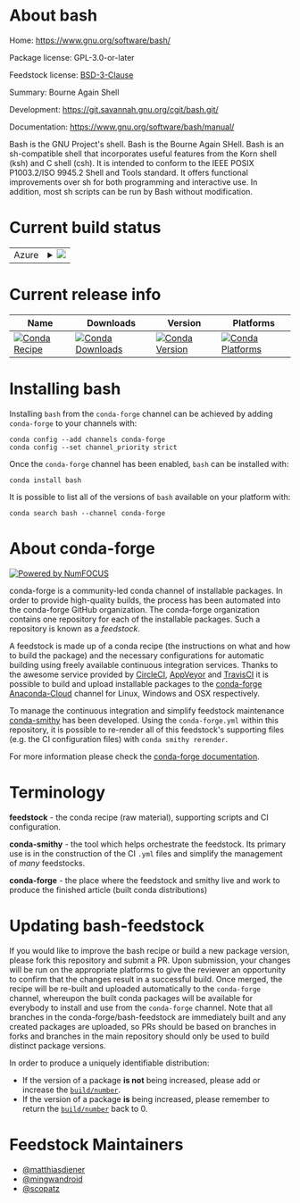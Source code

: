 About bash
==========

Home: https://www.gnu.org/software/bash/

Package license: GPL-3.0-or-later

Feedstock license: [BSD-3-Clause](https://github.com/conda-forge/bash-feedstock/blob/master/LICENSE.txt)

Summary: Bourne Again Shell

Development: https://git.savannah.gnu.org/cgit/bash.git/

Documentation: https://www.gnu.org/software/bash/manual/

Bash is the GNU Project's shell. Bash is the Bourne Again SHell.
Bash is an sh-compatible shell that incorporates useful features
from the Korn shell (ksh) and C shell (csh). It is intended to
conform to the IEEE POSIX P1003.2/ISO 9945.2 Shell and Tools standard.
It offers functional improvements over sh for both programming and
interactive use. In addition, most sh scripts can be run by Bash
without modification.


Current build status
====================


<table>
    
  <tr>
    <td>Azure</td>
    <td>
      <details>
        <summary>
          <a href="https://dev.azure.com/conda-forge/feedstock-builds/_build/latest?definitionId=15&branchName=master">
            <img src="https://dev.azure.com/conda-forge/feedstock-builds/_apis/build/status/bash-feedstock?branchName=master">
          </a>
        </summary>
        <table>
          <thead><tr><th>Variant</th><th>Status</th></tr></thead>
          <tbody><tr>
              <td>linux_64</td>
              <td>
                <a href="https://dev.azure.com/conda-forge/feedstock-builds/_build/latest?definitionId=15&branchName=master">
                  <img src="https://dev.azure.com/conda-forge/feedstock-builds/_apis/build/status/bash-feedstock?branchName=master&jobName=linux&configuration=linux_64_" alt="variant">
                </a>
              </td>
            </tr><tr>
              <td>linux_aarch64</td>
              <td>
                <a href="https://dev.azure.com/conda-forge/feedstock-builds/_build/latest?definitionId=15&branchName=master">
                  <img src="https://dev.azure.com/conda-forge/feedstock-builds/_apis/build/status/bash-feedstock?branchName=master&jobName=linux&configuration=linux_aarch64_" alt="variant">
                </a>
              </td>
            </tr><tr>
              <td>linux_ppc64le</td>
              <td>
                <a href="https://dev.azure.com/conda-forge/feedstock-builds/_build/latest?definitionId=15&branchName=master">
                  <img src="https://dev.azure.com/conda-forge/feedstock-builds/_apis/build/status/bash-feedstock?branchName=master&jobName=linux&configuration=linux_ppc64le_" alt="variant">
                </a>
              </td>
            </tr><tr>
              <td>osx_64</td>
              <td>
                <a href="https://dev.azure.com/conda-forge/feedstock-builds/_build/latest?definitionId=15&branchName=master">
                  <img src="https://dev.azure.com/conda-forge/feedstock-builds/_apis/build/status/bash-feedstock?branchName=master&jobName=osx&configuration=osx_64_" alt="variant">
                </a>
              </td>
            </tr>
          </tbody>
        </table>
      </details>
    </td>
  </tr>
</table>

Current release info
====================

| Name | Downloads | Version | Platforms |
| --- | --- | --- | --- |
| [![Conda Recipe](https://img.shields.io/badge/recipe-bash-green.svg)](https://anaconda.org/conda-forge/bash) | [![Conda Downloads](https://img.shields.io/conda/dn/conda-forge/bash.svg)](https://anaconda.org/conda-forge/bash) | [![Conda Version](https://img.shields.io/conda/vn/conda-forge/bash.svg)](https://anaconda.org/conda-forge/bash) | [![Conda Platforms](https://img.shields.io/conda/pn/conda-forge/bash.svg)](https://anaconda.org/conda-forge/bash) |

Installing bash
===============

Installing `bash` from the `conda-forge` channel can be achieved by adding `conda-forge` to your channels with:

```
conda config --add channels conda-forge
conda config --set channel_priority strict
```

Once the `conda-forge` channel has been enabled, `bash` can be installed with:

```
conda install bash
```

It is possible to list all of the versions of `bash` available on your platform with:

```
conda search bash --channel conda-forge
```


About conda-forge
=================

[![Powered by
NumFOCUS](https://img.shields.io/badge/powered%20by-NumFOCUS-orange.svg?style=flat&colorA=E1523D&colorB=007D8A)](https://numfocus.org)

conda-forge is a community-led conda channel of installable packages.
In order to provide high-quality builds, the process has been automated into the
conda-forge GitHub organization. The conda-forge organization contains one repository
for each of the installable packages. Such a repository is known as a *feedstock*.

A feedstock is made up of a conda recipe (the instructions on what and how to build
the package) and the necessary configurations for automatic building using freely
available continuous integration services. Thanks to the awesome service provided by
[CircleCI](https://circleci.com/), [AppVeyor](https://www.appveyor.com/)
and [TravisCI](https://travis-ci.com/) it is possible to build and upload installable
packages to the [conda-forge](https://anaconda.org/conda-forge)
[Anaconda-Cloud](https://anaconda.org/) channel for Linux, Windows and OSX respectively.

To manage the continuous integration and simplify feedstock maintenance
[conda-smithy](https://github.com/conda-forge/conda-smithy) has been developed.
Using the ``conda-forge.yml`` within this repository, it is possible to re-render all of
this feedstock's supporting files (e.g. the CI configuration files) with ``conda smithy rerender``.

For more information please check the [conda-forge documentation](https://conda-forge.org/docs/).

Terminology
===========

**feedstock** - the conda recipe (raw material), supporting scripts and CI configuration.

**conda-smithy** - the tool which helps orchestrate the feedstock.
                   Its primary use is in the construction of the CI ``.yml`` files
                   and simplify the management of *many* feedstocks.

**conda-forge** - the place where the feedstock and smithy live and work to
                  produce the finished article (built conda distributions)


Updating bash-feedstock
=======================

If you would like to improve the bash recipe or build a new
package version, please fork this repository and submit a PR. Upon submission,
your changes will be run on the appropriate platforms to give the reviewer an
opportunity to confirm that the changes result in a successful build. Once
merged, the recipe will be re-built and uploaded automatically to the
`conda-forge` channel, whereupon the built conda packages will be available for
everybody to install and use from the `conda-forge` channel.
Note that all branches in the conda-forge/bash-feedstock are
immediately built and any created packages are uploaded, so PRs should be based
on branches in forks and branches in the main repository should only be used to
build distinct package versions.

In order to produce a uniquely identifiable distribution:
 * If the version of a package **is not** being increased, please add or increase
   the [``build/number``](https://docs.conda.io/projects/conda-build/en/latest/resources/define-metadata.html#build-number-and-string).
 * If the version of a package **is** being increased, please remember to return
   the [``build/number``](https://docs.conda.io/projects/conda-build/en/latest/resources/define-metadata.html#build-number-and-string)
   back to 0.

Feedstock Maintainers
=====================

* [@matthiasdiener](https://github.com/matthiasdiener/)
* [@mingwandroid](https://github.com/mingwandroid/)
* [@scopatz](https://github.com/scopatz/)


